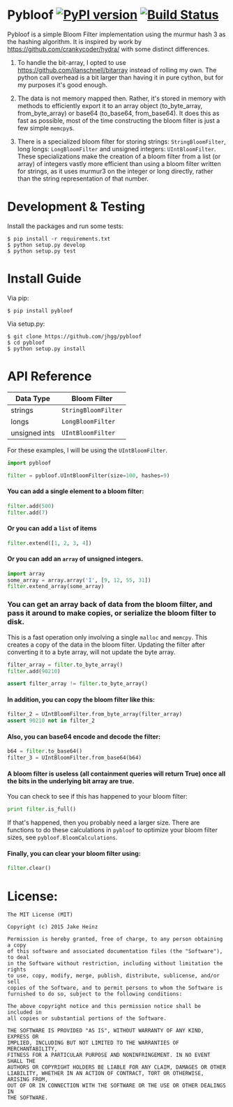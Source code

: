 # Pybloof [![PyPI version](https://badge.fury.io/py/pybloof.svg)](https://badge.fury.io/py/pybloof) [![Build Status](https://travis-ci.org/jhgg/pybloof.svg)](https://travis-ci.org/jhgg/pybloof)

Pybloof is a simple Bloom Filter implementation using the murmur hash 3 as the hashing algorithm. It is inspired by
work by https://github.com/crankycoder/hydra/ with some distinct differences. 

1. To handle the bit-array, I opted to use https://github.com/ilanschnell/bitarray instead of rolling my own. The 
python call overhead is a bit larger than having it in pure cython, but for my purposes it's good enough. 

2. The data is not memory mapped then. Rather, it's stored in memory with methods to efficiently export it to an 
array object (to_byte_array, from_byte_array) or base64 (to_base64, from_base64). It does this as fast as possible, 
most of the time constructing the bloom filter is just a few simple `memcpy`s. 
  
3. There is a specialized bloom filter for storing strings: `StringBloomFilter`, long longs: `LongBloomFilter` and 
unsigned integers: `UIntBloomFilter`. These specializations make the creation of a bloom filter from a list (or array)
of integers vastly more efficient than using a bloom filter written for strings, as it uses murmur3 on the integer or 
long directly, rather than the string representation of that number. 

# Development & Testing

Install the packages and run some tests:

```
$ pip install -r requirements.txt
$ python setup.py develop
$ python setup.py test
```

# Install Guide

Via pip:

```
$ pip install pybloof
```

Via setup.py:

```
$ git clone https://github.com/jhgg/pybloof
$ cd pybloof
$ python setup.py install
```

# API Reference

| Data Type | Bloom Filter |
| --------- | ------------ |
| strings   | `StringBloomFilter` |
| longs     | `LongBloomFilter` |
| unsigned ints | `UIntBloomFilter` |

For these examples, I will be using the `UIntBloomFilter`. 


```python
import pybloof

filter = pybloof.UIntBloomFilter(size=100, hashes=9)

```

#### You can add a single element to a bloom filter:

```python
filter.add(500)
filter.add(7)
```

#### Or you can add a `list` of items

```python
filter.extend([1, 2, 3, 4])
```

#### Or you can add an `array` of unsigned integers. 

```python
import array
some_array = array.array('I', [9, 12, 55, 31])
filter.extend_array(some_array)
```

### You can get an array back of data from the bloom filter, and pass it around to make copies, or serialize the bloom filter to disk. 
This is a fast operation only involving a single `malloc` and `memcpy`. This  creates a copy of the data in the bloom 
filter. Updating the filter after converting it to a byte array, will not update the byte array.

```python
filter_array = filter.to_byte_array()
filter.add(90210)

assert filter_array != filter.to_byte_array()
```

#### In addition, you can copy the bloom filter like this:

```python
filter_2 = UIntBloomFilter.from_byte_array(filter_array) 
assert 90210 not in filter_2
```

#### Also, you can base64 encode and decode the filter:

```python
b64 = filter.to_base64()
filter_3 = UIntBloomFilter.from_base64(b64)
```

#### A bloom filter is useless (all containment queries will return True) once all the bits in the underlying bit array are true. 
You can check to see if this has happened to your bloom filter:

```python
print filter.is_full()
```

If that's happened, then you probably need a larger size. There are functions to do these calculations in `pybloof`
to optimize your bloom filter sizes, see `pybloof.BloomCalculations`. 

#### Finally, you can clear your bloom filter using:

```python
filter.clear()
```

# License:

```
The MIT License (MIT)

Copyright (c) 2015 Jake Heinz

Permission is hereby granted, free of charge, to any person obtaining a copy
of this software and associated documentation files (the "Software"), to deal
in the Software without restriction, including without limitation the rights
to use, copy, modify, merge, publish, distribute, sublicense, and/or sell
copies of the Software, and to permit persons to whom the Software is
furnished to do so, subject to the following conditions:

The above copyright notice and this permission notice shall be included in
all copies or substantial portions of the Software.

THE SOFTWARE IS PROVIDED "AS IS", WITHOUT WARRANTY OF ANY KIND, EXPRESS OR
IMPLIED, INCLUDING BUT NOT LIMITED TO THE WARRANTIES OF MERCHANTABILITY,
FITNESS FOR A PARTICULAR PURPOSE AND NONINFRINGEMENT. IN NO EVENT SHALL THE
AUTHORS OR COPYRIGHT HOLDERS BE LIABLE FOR ANY CLAIM, DAMAGES OR OTHER
LIABILITY, WHETHER IN AN ACTION OF CONTRACT, TORT OR OTHERWISE, ARISING FROM,
OUT OF OR IN CONNECTION WITH THE SOFTWARE OR THE USE OR OTHER DEALINGS IN
THE SOFTWARE.
```